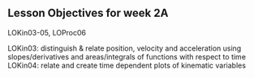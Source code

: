 ## Lesson Objectives for week 2A

LOKin03-05, LOProc06

LOKin03: distinguish & relate position, velocity and acceleration using slopes/derivatives and areas/integrals of functions with respect to time
LOKin04: relate and create time dependent plots of kinematic variables 




